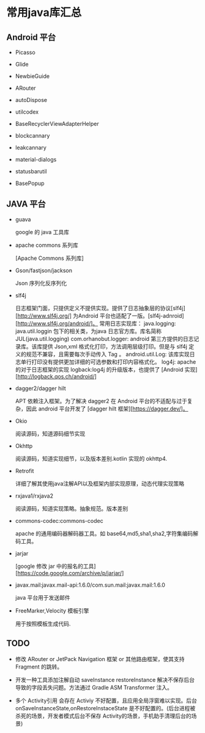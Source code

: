# 常用java库汇总

## Android 平台

- Picasso

- Glide

- NewbieGuide
  
- ARouter

- autoDispose

- utilcodex

- BaseRecyclerViewAdapterHelper

- blockcannary
  
- leakcannary

- material-dialogs

- statusbarutil

- BasePopup

## JAVA 平台

- guava

  google 的 java 工具库

- apache commons 系列库

  [Apache Commons 系列库]

- Gson/fastjson/jackson

  Json 序列化反序列化

- slf4j

  日志框架门面，只提供定义不提供实现。提供了日志抽象层的协议[slf4j][http://www.slf4j.org/] 为Android 平台也适配了一版。[slf4j-adnroid][http://www.slf4j.org/android/]。
  常用日志实现库：
  java.logging:   java.util.loggin 包下的相关类，为java 日志官方库。库名简称 JUL(java.util.logging)
  com.orhanobut.logger:  android 第三方提供的日志记录库。该库提供 Json,xml 格式化打印，方法调用层级打印。但是与 slf4j 定义的规范不兼容，且需要每次手动传入 Tag 。
  android.util.Log: 该库实现日志单行打印没有提供更加详细的可选参数和打印内容格式化。
  log4j: apache 的对于日志框架的实现
  logback:log4j 的升级版本，也提供了 [Android 实现][http://logback.qos.ch/android/]
  
- dagger2/dagger hilt

  APT 依赖注入框架。为了解决 dagger2 在 Android 平台的不适配与过于复杂，因此 android 平台开发了 [dagger hilt 框架][https://dagger.dev/]。

- Okio
  
  阅读源码，知道源码细节实现

- Okhttp

  阅读源码，知道实现细节，以及版本差别.kotlin 实现的 okhttp4.

- Retrofit

  详细了解其使用java注解API以及框架内部实现原理，动态代理实现策略

- rxjava1/rxjava2
  
  阅读源码，知道实现策略。抽象规范。版本差别

- commons-codec:commons-codec

  apache 的通用编码器解码器工具。如 base64,md5,sha1,sha2,字符集编码解码工具。

- jarjar
  
  [google 修改 jar 中的报名的工具][https://code.google.com/archive/p/jarjar/]

- javax.mail:javax.mail-api:1.6.0/com.sun.mail:javax.mail:1.6.0
  
  java 平台用于发送邮件

- FreeMarker,Velocity 模板引擎
  
  用于按照模板生成代码.

## TODO

- 修改 ARouter or JetPack Navigation 框架 or 其他路由框架，使其支持 Fragment 的跳转。

- 开发一种工具添加注解自动 saveInstance restoreInstance 解决不保存后台导致的字段丢失问题。方法通过 Gradle ASM Transformer 注入。

- 多个 Activity引用 会存在 Activiy 不好配置，且应用全局浮窗难以实现。后台onSaveInstanceState,onRestoreInstaceState 是不好配置的。(后台进程被杀死的场景，开发者模式后台不保存 Activity的场景，手机助手清理后台的场景)
  